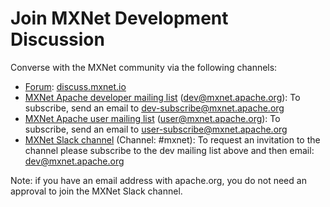 <!---
  Licensed to the Apache Software Foundation (ASF) under one
  or more contributor license agreements.  See the NOTICE file
  distributed with this work for additional information
  regarding copyright ownership.  The ASF licenses this file
  to you under the Apache License, Version 2.0 (the
  "License"); you may not use this file except in compliance
  with the License.  You may obtain a copy of the License at

    http://www.apache.org/licenses/LICENSE-2.0

  Unless required by applicable law or agreed to in writing,
  software distributed under the License is distributed on an
  "AS IS" BASIS, WITHOUT WARRANTIES OR CONDITIONS OF ANY
  KIND, either express or implied.  See the License for the
  specific language governing permissions and limitations
  under the License.
-->

# Join MXNet Development Discussion

Converse with the MXNet community via the following channels:

- [Forum](https://discuss.mxnet.io/): [discuss.mxnet.io](https://discuss.mxnet.io/)
- [MXNet Apache developer mailing list](https://lists.apache.org/list.html?dev@mxnet.apache.org) (dev@mxnet.apache.org): To subscribe, send an email to <a href="mailto:dev-subscribe@mxnet.apache.org">dev-subscribe@mxnet.apache.org</a>
- [MXNet Apache user mailing list](https://lists.apache.org/list.html?user@mxnet.apache.org) (user@mxnet.apache.org): To subscribe, send an email to <a href="mailto:user-subscribe@mxnet.apache.org">user-subscribe@mxnet.apache.org</a>
- [MXNet Slack channel](https://the-asf.slack.com/) (Channel: #mxnet): To request an invitation to the channel please subscribe to the dev mailing list above and then email: <a href="mailto:dev@mxnet.apache.org">dev@mxnet.apache.org</a>

Note: if you have an email address with apache.org, you do not need an approval to join the MXNet Slack channel.
